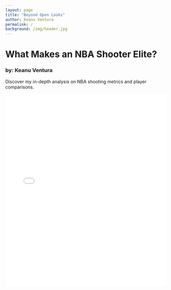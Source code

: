 ```yaml
---
layout: page
title: "Beyond Open Looks"
author: Keanu Ventura
permalink: /
background: /img/header.jpg
---
```


# What Makes an NBA Shooter Elite? 

### by: Keanu Ventura

Discover my in-depth analysis on NBA shooting metrics and player comparisons.

<div style="text-align:center;">
  <iframe src="/img/all_players_bar.html" width="100%" height="600px" style="border:none;"></iframe>
</div>